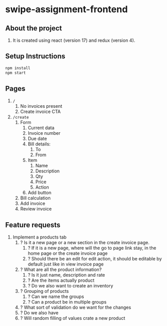 # swipe-assignment-frontend

## About the project

1. It is created using react (version 17) and redux (version 4).

## Setup Instructions

```bash
npm install
npm start
```

## Pages

1. `/`
   1. No invoices present
   2. Create invoice CTA
2. `/create`
   1. Form
      1. Current data
      2. Invoice number
      3. Due date
      4. Bill details:
         1. To
         2. From
      5. Item
         1. Name 
         2. Description
         3. Qty
         4. Price
         5. Action
      6. Add button
   2. Bill calculation
   3. Add invoice
   4. Review invoice

## Feature requests

1. Implement a products tab
   1. ? Is it a new page or a new section in the create invoice page.
      1. ? If it is a new page, where will the go to page link stay, in the home page or the create invoice page
      2. ? Should there be an edit for edit action, it should be editable by default just like in view invoice page
   2. ? What are all the product information?
      1. ? Is it just name, description and rate
      2. ? Are the items actually product
      3. ? Do we also want to create an inventory
   3. ? Grouping of products
      1. ? Can we name the groups
      2. ? Can a product be in multiple groups
   4. ? What sort of validation do we want for the changes
   5. ? Do we also have 
   6. ? Will random filling of values crate a new product